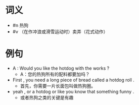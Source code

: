 # 词义
- #n 热狗
- #v （在作冲浪或滑雪运动时）卖弄（花式动作）
# 例句
- A : Would you like the hotdog with the works ?
	- A：您的热狗所有的配料都要加吗？
- First , you need a long piece of bread called a hotdog roll .
	- 首先，你需要一片长面包叫做热狗圈。
- yeah , or a hotdog or like you know that something funny .
	- 或者热狗之类的关键是有趣
